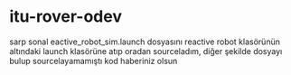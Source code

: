 # itu-rover-odev
sarp sonal
eactive_robot_sim.launch dosyasını reactive robot klasörünün altındaki launch klasörüne atıp oradan sourceladım, diğer şekilde dosyayı bulup sourcelayamamıştı kod
haberiniz olsun
